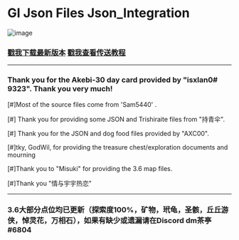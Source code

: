 # GI Json Files Json_Integration

![image](https://user-images.githubusercontent.com/82816129/230099550-51500c23-7641-48df-950f-a6a1d35553e1.png)

### [戳我下载最新版本](https://github.com/Xcating/Json_Integration/archive/refs/heads/main.zip)         [戳我查看传送教程](https://docs.qq.com/doc/DTFFHRXRlTWZ6ZFhh)

---

### Thank you for the Akebi-30 day card provided by "isxlan0# 9323". Thank you very much!

[#]Most of the source files come from 'Sam5440' .

[#] Thank you for providing some JSON and Trishiraite files from "持青伞".

[#] Thank you for the JSON and dog food files provided by "AXC00".

[#]tky, GodWil, for providing the treasure chest/exploration documents and mourning

[#]Thank you to "Misuki" for providing the 3.6 map files.

[#]Thank you "情与宇宇热恋"

---

### 3.6大部分点位均已更新（探索度100%，矿物，玳龟，圣骸，丘丘游侠，悼灵花，万相石），如果有缺少或遗漏请在Discord dm茶亭#6804

